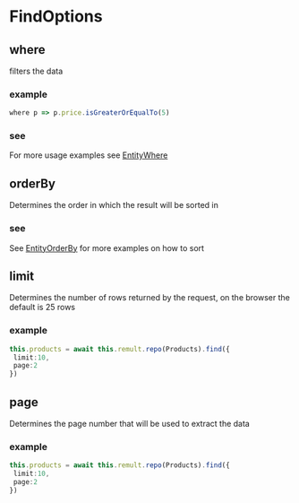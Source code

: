# FindOptions
## where
filters the data
### example
```ts
where p => p.price.isGreaterOrEqualTo(5)
```

### see
For more usage examples see [EntityWhere](https://remult-ts.github.io/guide/ref_entitywhere)

## orderBy
Determines the order in which the result will be sorted in
### see
See [EntityOrderBy](https://remult-ts.github.io/guide/ref__entityorderby) for more examples on how to sort

## limit
Determines the number of rows returned by the request, on the browser the default is 25 rows
### example
```ts
this.products = await this.remult.repo(Products).find({
 limit:10,
 page:2
})
```

## page
Determines the page number that will be used to extract the data
### example
```ts
this.products = await this.remult.repo(Products).find({
 limit:10,
 page:2
})
```

